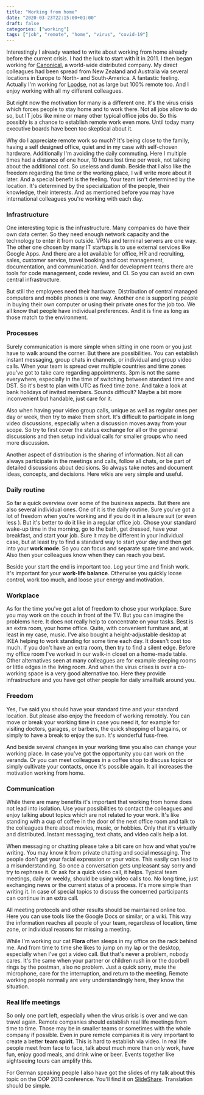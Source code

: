 ```yaml
---
title: "Working from home"
date: "2020-03-23T22:15:00+01:00"
draft: false
categories: ["working"]
tags: ["job", "remote", "home", "virus", "covid-19"]
---
```


Interestingly I already wanted to write about working from home already before the current crisis. I had the luck to start with it in 2011. I then began working for [Canonical](https://canonical.com/), a world-wide distributed company. My direct colleagues had been spread from New Zealand and Australia via several locations in Europe to North- and South-America. A fantastic feeling. Actually I'm working for [Loodse](https://www.loodse.com/), not as large but 100% remote too. And I enjoy working with all my different colleagues.

But right now the motivation for many is a different one. It's the virus crisis which forces people to stay home and to work there. Not all jobs allow to do so, but IT jobs like mine or many other typical office jobs do. So this possibly is a chance to establish remote work even more. Until today many executive boards have been too skeptical about it.

Why do I appreciate remote work so much? It's being close to the family, having a self designed office, quiet and in my case with self-chosen hardware. Additionally I'm avoiding the daily commuting. Here I multiple times had a distance of one hour, 10 hours lost time per week, not talking about the additional cost. So useless and dumb. Beside that I also like the freedom regarding the time or the working place, I will write more about it later. And a special benefit is the feeling. Your team isn't determined by the location. It's determined by the specialization of the people, their knowledge, their interests. And as mentioned before you may have international colleagues you're working with each day.

### Infrastructure

One interesting topic is the infrastructure. Many companies do have their own data center. So they need enough network capacity and the technology to enter it from outside. VPNs and terminal servers are one way. The other one chosen by many IT startups is to use external services like Google Apps. And there are a lot available for office, HR and recruiting, sales, customer service, travel booking and cost management, documentation, and communication. And for development teams there are tools for code management, code review, and CI. So you can avoid an own central infrastructure.

But still the employees need their hardware. Distribution of central managed computers and mobile phones is one way. Another one is supporting people in buying their own computer or using their private ones for the job too. We all know that people have individual preferences. And it is fine as long as those match to the environment.

### Processes

Surely communication is more simple when sitting in one room or you just have to walk around the corner. But there are possibilities. You can establish instant messaging, group chats in channels, or individual and group video calls. When your team is spread over multiple countries and time zones you've got to take care regarding appointments. 3pm is not the same everywhere, especially in the time of switching between standard time and DST. So it's best to plan with UTC as fixed time zone. And take a look at bank holidays of invited members. Sounds difficult? Maybe a bit more inconvenient but handable, just care for it.

Also when having your video group calls, unique as well as regular ones per day or week, then try to make them short. It's difficult to participate in long video discussions, especially when a discussion moves away from your scope. So try to first cover the status exchange for all or the general discussions and then setup individual calls for smaller groups who need more discussion.

Another aspect of distribution is the sharing of information. Not all can always participate in the meetings and calls, follow all chats, or be part of detailed discussions about decisions. So always take notes and document ideas, concepts, and decisions. Here wikis are very simple and useful.

### Daily routine

So far a quick overview over some of the business aspects. But there are also several individual ones. One of it is the daily routine. Sure you've got a lot of freedom when you're working and if you do it in a leisure suit (or even less **<smile>**). But it's better to do it like in a regular office job. Chose your standard wake-up time in the morning, go to the bath, get dressed, have your breakfast, and start your job. Sure it may be different in your individual case, but at least try to find a standard way to start your day and then get into your **work mode**. So you can focus and separate spare time and work. Also then your colleagues know when they can reach you best.

Beside your start the end is important too. Log your time and finish work. It's important for your **work-life balance**. Otherwise you quickly loose control, work too much, and loose your energy and motivation.

### Workplace

As for the time you've got a lot of freedom to chose your workplace. Sure you may work on the couch in front of the TV. But you can imagine the problems here. It does not really help to concentrate on your tasks. Best is an extra room, your home office. Quite, with convenient furniture and, at least in my case, music. I've also bought a height-adjustable desktop at IKEA helping to work standing for some time each day. It doesn't cost too much. If you don't have an extra room, then try to find a silent edge. Before my office room I've worked in our walk-in closet on a home-made table. Other alternatives seen at many colleagues are for example sleeping rooms or little edges in the living room. And when the virus crises is over a co-working space is a very good alternative too. Here they provide infrastructure and you have got other people for daily smalltalk around you.

### Freedom

Yes, I've said you should have your standard time and your standard location. But please also enjoy the freedom of working remotely. You can move or break your working time in case you need it, for example for visiting doctors, garages, or barbers, the quick shopping of bargains, or simply to have a break to enjoy the sun. It's wonderful fuss-free.

And beside several changes in your working time you also can change your working place. In case you've got the opportunity you can work on the veranda. Or you can meet colleagues in a coffee shop to discuss topics or simply cultivate your contacts, once it's possible again. It all increases the motivation working from home.

### Communication

While there are many benefits it's important that working from home does not lead into isolation. Use your possibilities to contact the colleagues and enjoy talking about topics which are not related to your work. It's like standing with a cup of coffee in the door of the next office room and talk to the colleagues there about movies, music, or hobbies. Only that it's virtually and distributed. Instant messaging, text chats, and video calls help a lot.

When messaging or chatting please take a bit care on how and what you're writing. You may know it from private chatting and social messaging. The people don't get your facial expression or your voice. This easily can lead to a misunderstanding. So once a conversation gets unpleasant say sorry and try to rephrase it. Or ask for a quick video call, it helps. Typical team meetings, daily or weekly, should be using video calls too. No long time, just exchanging news or the current status of a process. It's more simple than writing it. In case of special topics to discuss the concerned participants can continue in an extra call.

All meeting protocols and other results should be maintained online too. Here you can use tools like the Google Docs or similar, or a wiki. This way the information reaches all people of your team, regardless of location, time zone, or individual reasons for missing a meeting.

While I'm working our cat **Flora** often sleeps in my office on the rack behind me. And from time to time she likes to jump on my lap or the desktop, especially when I've got a video call. But that's never a problem, nobody cares. It's the same when your partner or children rush in or the doorbell rings by the postman, also no problem. Just a quick sorry, mute the microphone, care for the interruption, and return to the meeting. Remote working people normally are very understandingly here, they know the situation.

### Real life meetings

So only one part left, especially when the virus crisis is over and we can travel again. Remote companies should establish real life meetings from time to time. Those may be in smaller teams or sometimes with the whole company if possible. Even in pure remote companies it is very important to create a better **team spirit**. This is hard to establish via video. In real life people meet from face to face, talk about much more than only work, have fun, enjoy good meals, and drink wine or beer. Events together like sightseeing tours can amplify this.

For German speaking people I also have got the slides of my talk about this topic on the OOP 2013 conference. You'll find it on [SlideShare](https://www.slideshare.net/TheMue/oop2013-frank-muellerweltweiteentwicklungvonoss). Translation should be simple.

